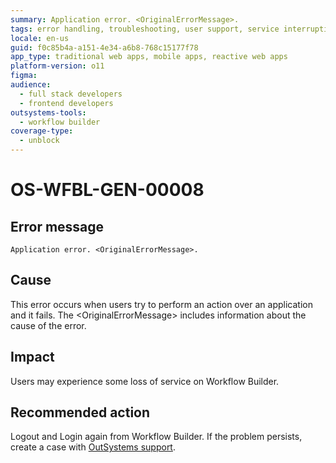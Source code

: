 ```yaml
---
summary: Application error. <OriginalErrorMessage>.
tags: error handling, troubleshooting, user support, service interruption, workflow systems
locale: en-us
guid: f0c85b4a-a151-4e34-a6b8-768c15177f78
app_type: traditional web apps, mobile apps, reactive web apps
platform-version: o11
figma:
audience:
  - full stack developers
  - frontend developers
outsystems-tools:
  - workflow builder
coverage-type:
  - unblock
---
```


# OS-WFBL-GEN-00008

## Error message

`Application error. <OriginalErrorMessage>.`

## Cause

This error occurs when users try to perform an action over an application and it fails.
The &lt;OriginalErrorMessage&gt; includes information about the cause of the error.

## Impact

Users may experience some loss of service on Workflow Builder.

## Recommended action

Logout and Login again from Workflow Builder. If the problem persists, create a case with [OutSystems support](https://success.outsystems.com/Support).
